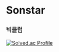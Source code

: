 # Sonstar

### 빅클럽



[![Solved.ac Profile](http://mazassumnida.wtf/api/v2/generate_badge?boj=ghals0921)](https://solved.ac/ghals0921/)



<!--
**sonst07/sonst07** is a ✨ _special_ ✨ repository because its `README.md` (this file) appears on your GitHub profile.

Here are some ideas to get you started:

- 🔭 I’m currently working on ...
- 🌱 I’m currently learning ...
- 👯 I’m looking to collaborate on ...
- 🤔 I’m looking for help with ...
- 💬 Ask me about ...
- 📫 How to reach me: ...
- 😄 Pronouns: ...
- ⚡ Fun fact: ...
-->
